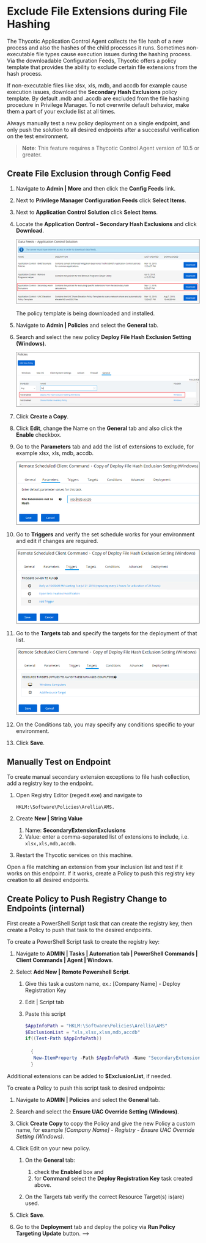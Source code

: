 [title]: # (File Hash Exclusions)
[tags]: # (secondary file filters)
[priority]: # (8001)
# Exclude File Extensions during File Hashing

The Thycotic Application Control Agent collects the file hash of a new process and also the hashes of the child processes it runs. Sometimes non-executable file types cause execution issues during the hashing process. Via the downloadable Configuration Feeds, Thycotic offers a policy template that provides the ability to exclude certain file extensions from the hash process.

If non-executable files like xlsx, xls, mdb, and accdb for example cause execution issues, download the __Secondary  Hash Exclusions__ policy template. By default .mdb and .accdb are excluded from the file hashing procedure in Privilege Manager. To not overwrite default behavior, make them a part of your exclude list at all times.

Always manually test a new policy deployment on a single endpoint, and only push the solution to all desired endpoints after a successful verification on the test environment.

>**Note**:
>This feature requires a Thycotic Control Agent version of 10.5 or greater.

## Create File Exclusion through Config Feed

1. Navigate to __Admin | More__ and then click the __Config Feeds__ link.
1. Next to __Privilege Manager Configuration Feeds__ click __Select Items__.
1. Next to __Application Control Solution__ click __Select Items__.
1. Locate the __Application Control - Secondary Hash Exclusions__ and click __Download__.

   ![Download and automatically install the Secondary Hash Exclusions policy template](images/app-ctrl/cf-app-ctrl-sec-hash-exclusion.png)

   The policy template is being downloaded and installed.
1. Navigate to __Admin | Policies__ and select the __General__ tab.
1. Search and select the new policy __Deploy File Hash Exclusion Setting (Windows)__.

   ![Select the Deploy File Hash Exclusion Setting policy](images/app-ctrl/hash-exclude-policy.png)
1. Click __Create a Copy__.
1. Click __Edit__, change the Name on the __General__ tab and also click the __Enable__ checkbox.
1. Go to the __Parameters__ tab and add the list of extensions to exclude, for example xlsx, xls, mdb, accdb.

   ![Specify the parameters for the policy](images/app-ctrl/hash-exclude-policy-para.png)
1. Go to __Triggers__ and verify the set schedule works for your environment and edit if changes are required.

   ![Edit the default triggers to your specific environment needs](images/app-ctrl/hash-exclude-policy-triggers.png)
1. Go to the __Targets__ tab and specify the targets for the deployment of that list.

   ![Edit the default targets to your specific environment needs](images/app-ctrl/hash-exclude-policy-targets.png)
1. On the Conditions tab, you may specify any conditions specific to your environment.
1. Click __Save__.

## Manually Test on Endpoint

To create manual secondary extension exceptions to file hash collection, add a registry key to the endpoint.

1. Open Registry Editor (regedit.exe) and navigate to

   ```
   HKLM:\Software\Policies\Arellia\AMS.
   ```
1. Create __New | String Value__

   1. Name: __SecondaryExtensionExclusions__
   1. Value: enter a comma-separated list of extensions to include, i.e. `xlsx,xls,mdb,accdb`.
1. Restart the Thycotic services on this machine.

Open a file matching an extension from your inclusion list and test if it works on this endpoint. If it works, create a Policy to push this registry key creation to all desired endpoints.
<!-- TODO: The following sub topic will only be available in the dev publication environment, it will be commented out for QA and Production.-->
## Create Policy to Push Registry Change to Endpoints (internal)

First create a PowerShell Script task that can create the registry key, then create a Policy to push that task to the desired endpoints.

To create a PowerShell Script task to create the registry key:

1. Navigate to __ADMIN | Tasks | Automation tab | PowerShell Commands |  Client Commands | Agent | Windows__.
1. Select __Add New | Remote Powershell Script__.

   1. Give this task a custom name, ex.: [Company Name] - Deploy Registration Key
   1. Edit | Script tab
   1. Paste this script

      ```ps1
      $AppInfoPath = "HKLM:\Software\Policies\Arellia\AMS"
      $ExclusionList = "xls,xlsx,xlsm,mdb,accdb"
      if((Test-Path $AppInfoPath))

        {
         New-ItemProperty -Path $AppInfoPath -Name "SecondaryExtensionExclusions" -Value $ExclusionList -PropertyType "String" -Force
        }
      ```

Additional extensions can be added to __$ExclusionList__, if needed.

To create a Policy to push this script task to desired endpoints:

1. Navigate to __ADMIN | Policies__ and select the __General__ tab.
1. Search and select the __Ensure UAC Override Setting (Windows)__.
1. Click __Create Copy__ to copy the Policy and give the new Policy a custom name, for example _[Company Name] - Registry - Ensure UAC Override Setting (Windows)_.
1. Click Edit on your new policy.

   1. On the __General__ tab:

      1. check the __Enabled__ box and
      1. for __Command__ select the __Deploy Registration Key__ task created above.
   1. On the Targets tab verify the correct Resource Target(s) is(are) used.
1. Click __Save__.
1. Go to the __Deployment__ tab and deploy the policy via __Run Policy Targeting Update__ button.
-->
